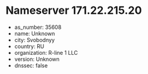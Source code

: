 # Nameserver 171.22.215.20

* as_number: 35608
* name: Unknown
* city: Svobodnyy
* country: RU
* organization: R-line 1 LLC
* version: Unknown
* dnssec: false

